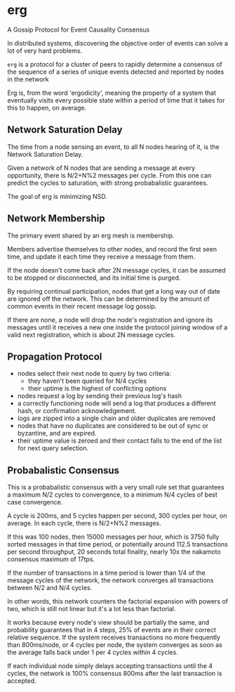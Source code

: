 # erg

A Gossip Protocol for Event Causality Consensus

In distributed systems, discovering the objective order of events can solve a lot of very hard problems.

`erg` is a protocol for a cluster of peers to rapidly determine a consensus of the sequence of a series of unique events
detected and reported by nodes in the network

Erg is, from the word 'ergodicity', meaning the property of a system that eventually visits every possible state within
a period of time that it takes for this to happen, on average.

## Network Saturation Delay

The time from a node sensing an event, to all N nodes hearing of it, is the Network Saturation Delay.

Given a network of N nodes that are sending a message at every opportunity, there is N/2+N%2 messages per cycle. From
this one can predict the cycles to saturation, with strong probabalistic guarantees.

The goal of erg is minimizing NSD.

## Network Membership

The primary event shared by an erg mesh is membership.

Members advertise themselves to other nodes, and record the first seen time, and update it each time they receive a
message from them.

If the node doesn't come back after 2N message cycles, it can be assumed to be stopped or disconnected, and its initial
time is purged.

By requiring continual participation, nodes that get a long way out of date are ignored off the network. This can be
determined by the amount of common events in their recent message log gossip.

If there are none, a node will drop the node's registration and ignore its messages until it receives a new one inside
the protocol joining window of a valid next registration, which is about 2N message cycles.

## Propagation Protocol

- nodes select their next node to query by two criteria:
    - they haven't been queried for N/4 cycles
    - their uptime is the highest of conflicting options
- nodes request a log by sending their previous log's hash
- a correctly functioning node will send a log that produces a different hash, or confirmation acknowledgement.
- logs are zipped into a single chain and older duplicates are removed
- nodes that have no duplicates are considered to be out of sync or byzantine, and are expired.
- their uptime value is zeroed and their contact falls to the end of the list for next query selection.

## Probabalistic Consensus

This is a probabalistic consensus with a very small rule set that guarantees a maximum N/2 cycles to convergence, to a
minimum N/4 cycles of best case convergence.

A cycle is 200ms, and 5 cycles happen per second, 300 cycles per hour, on average. In each cycle, there is N/2+N%2
messages.

If this was 100 nodes, then 15000 messages per hour, which is 3750 fully sorted messages in that time period, or
potentially around 112.5 transactions per second throughput, 20 seconds total finality, nearly 10x the nakamoto
consensus maximum of 17tps.

If the number of transactions in a time period is lower than 1/4 of the message cycles of the network, the network
converges all transactions between N/2 and N/4 cycles.

In other words, this network counters the factorial expansion with powers of two, which is still not linear but it's a
lot less than factorial.

It works because every node's view should be partially the same, and probability guarantees that in 4 steps, 25% of
events are in their correct relative sequence. If the system receives transactions no more frequently than 800ms/node,
or 4 cycles per node, the system converges as soon as the average falls back under 1 per 4 cycles within 4 cycles.

If each individual node simply delays accepting transactions until the 4 cycles, the network is 100% consensus 800ms
after the last transaction is accepted.